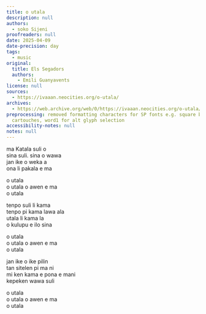 ```yaml
---
title: o utala
description: null
authors:
  - soko Sijeni
proofreaders: null
date: 2025-04-09
date-precision: day
tags:
  - music
original:
  title: Els Segadors
  authors:
    - Emili Guanyavents
license: null
sources:
  - https://ivaaan.neocities.org/o-utala/
archives:
  - https://web.archive.org/web/0/https://ivaaan.neocities.org/o-utala/
preprocessing: removed formatting characters for SP fonts e.g. square brackets for
  cartouches, word1 for alt glyph selection
accessibility-notes: null
notes: null
---
```


ma Katala suli o  
sina suli. sina o wawa  
jan ike o weka a  
ona li pakala e ma

o utala  
o utala o awen e ma  
o utala

tenpo suli li kama  
tenpo pi kama lawa ala  
utala li kama la  
o kulupu e ilo sina

o utala  
o utala o awen e ma  
o utala

jan ike o ike pilin  
tan sitelen pi ma ni  
mi ken kama e pona e mani  
kepeken wawa suli

o utala  
o utala o awen e ma  
o utala